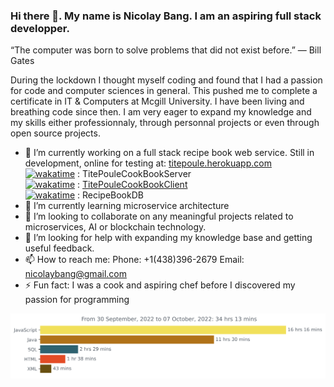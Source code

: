 ### Hi there 👋. My name is Nicolay Bang. I am an aspiring full stack developper.
“The computer was born to solve problems that did not exist before.” 
— Bill Gates


 During the lockdown I thought myself coding and found that I had a passion for code and computer sciences in general. This pushed me to complete a certificate in IT & Computers at Mcgill University. I have been living and breathing code since then. I am very eager to expand my knowledge and my skills either professionnaly, through personnal projects or even through open source projects.  



- 🔭 I’m currently working on a full stack recipe book web service. Still in development, online for testing at: <a href="http://titepoule.herokuapp.com/"> titepoule.herokuapp.com </a><br>
 <a href="https://wakatime.com/badge/user/3b84aa92-86e3-4c60-b2cf-2ddec57f3517/project/05ad1f54-b789-4e49-a9e1-e01881992ee5"><img src="https://wakatime.com/badge/user/3b84aa92-86e3-4c60-b2cf-2ddec57f3517/project/05ad1f54-b789-4e49-a9e1-e01881992ee5.svg" alt="wakatime"></a>
: TitePouleCookBookServer<br>
   <a href="https://wakatime.com/badge/user/3b84aa92-86e3-4c60-b2cf-2ddec57f3517/project/dcbfb145-6af7-4fcf-8a06-db0c90b2b341"><img src="https://wakatime.com/badge/user/3b84aa92-86e3-4c60-b2cf-2ddec57f3517/project/dcbfb145-6af7-4fcf-8a06-db0c90b2b341.svg" alt="wakatime"></a>
   : <a href="https://github.com/NicolayBang/TitePouleCookBookClient"> TitePouleCookBookClient </a>
   <br>
   <a href="https://wakatime.com/badge/user/3b84aa92-86e3-4c60-b2cf-2ddec57f3517/project/bc6efa30-b90a-4233-8645-8e2447d849aa"><img           src="https://wakatime.com/badge/user/3b84aa92-86e3-4c60-b2cf-2ddec57f3517/project/bc6efa30-b90a-4233-8645-8e2447d849aa.svg" alt="wakatime"></a> : RecipeBookDB
- 🌱 I’m currently learning microservice architecture
- 👯 I’m looking to collaborate on any meaningful projects related to microservices, AI or blockchain technology. 
- 🤔 I’m looking for help with expanding my knowledge base and getting useful feedback.
- 📫 How to reach me: 
     Phone: +1(438)396-2679
     Email: nicolaybang@gmail.com
- ⚡ Fun fact: I was a cook and aspiring chef before I discovered my passion for programming


<img
  src="https://github.com/NicolayBang/NicolayBang/blob/main/images/stat.svg"
  alt="Nicolay WakaTime Activity"
/>
